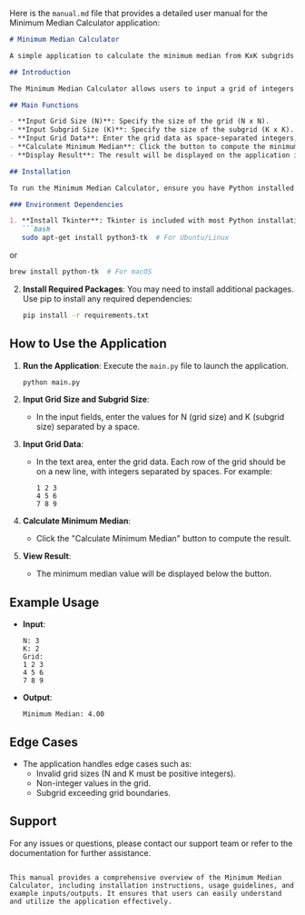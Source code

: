 Here is the `manual.md` file that provides a detailed user manual for the Minimum Median Calculator application:

```markdown
# Minimum Median Calculator

A simple application to calculate the minimum median from KxK subgrids in an NxN grid.

## Introduction

The Minimum Median Calculator allows users to input a grid of integers and specify the size of the subgrid (K). The application will then compute the minimum median value from all possible KxK subgrids within the provided NxN grid. This tool is useful for analyzing grid data in various applications, such as terrain analysis, resource distribution, and more.

## Main Functions

- **Input Grid Size (N)**: Specify the size of the grid (N x N).
- **Input Subgrid Size (K)**: Specify the size of the subgrid (K x K).
- **Input Grid Data**: Enter the grid data as space-separated integers, with each row on a new line.
- **Calculate Minimum Median**: Click the button to compute the minimum median from the specified subgrids.
- **Display Result**: The result will be displayed on the application interface.

## Installation

To run the Minimum Median Calculator, ensure you have Python installed on your system. You can download Python from [python.org](https://www.python.org/downloads/).

### Environment Dependencies

1. **Install Tkinter**: Tkinter is included with most Python installations. If you do not have it, you can install it using:
   ```bash
   sudo apt-get install python3-tk  # For Ubuntu/Linux
   ```
   or
   ```bash
   brew install python-tk  # For macOS
   ```

2. **Install Required Packages**: You may need to install additional packages. Use pip to install any required dependencies:
   ```bash
   pip install -r requirements.txt
   ```

## How to Use the Application

1. **Run the Application**: Execute the `main.py` file to launch the application.
   ```bash
   python main.py
   ```

2. **Input Grid Size and Subgrid Size**:
   - In the input fields, enter the values for N (grid size) and K (subgrid size) separated by a space.

3. **Input Grid Data**:
   - In the text area, enter the grid data. Each row of the grid should be on a new line, with integers separated by spaces. For example:
     ```
     1 2 3
     4 5 6
     7 8 9
     ```

4. **Calculate Minimum Median**:
   - Click the "Calculate Minimum Median" button to compute the result.

5. **View Result**:
   - The minimum median value will be displayed below the button.

## Example Usage

- **Input**:
  ```
  N: 3
  K: 2
  Grid:
  1 2 3
  4 5 6
  7 8 9
  ```

- **Output**:
  ```
  Minimum Median: 4.00
  ```

## Edge Cases

- The application handles edge cases such as:
  - Invalid grid sizes (N and K must be positive integers).
  - Non-integer values in the grid.
  - Subgrid exceeding grid boundaries.

## Support

For any issues or questions, please contact our support team or refer to the documentation for further assistance.

```

This manual provides a comprehensive overview of the Minimum Median Calculator, including installation instructions, usage guidelines, and example inputs/outputs. It ensures that users can easily understand and utilize the application effectively.